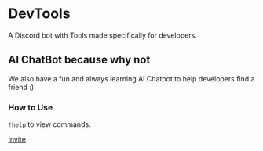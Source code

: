 # DevTools

A Discord bot with Tools made specifically for developers.

## AI ChatBot because why not

We also have a fun and always learning AI Chatbot to help developers find a friend :)

### How to Use

`!help` to view commands.

[Invite](https://discord.com/api/oauth2/authorize?client_id=867073662356422686&permissions=8&scope=bot)
